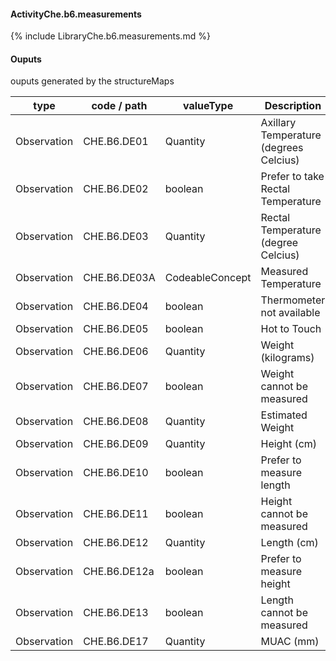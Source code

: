 #### ActivityChe.b6.measurements

{% include LibraryChe.b6.measurements.md %}
#### Ouputs

ouputs generated by the structureMaps

| type | code / path | valueType | Description |
|---|---|---|---|
| Observation | CHE.B6.DE01 | Quantity | Axillary Temperature (degrees Celcius) |
| Observation | CHE.B6.DE02 | boolean | Prefer to take Rectal Temperature |
| Observation | CHE.B6.DE03 | Quantity | Rectal Temperature (degree Celcius) |
| Observation | CHE.B6.DE03A | CodeableConcept | Measured Temperature |
| Observation | CHE.B6.DE04 | boolean | Thermometer not available |
| Observation | CHE.B6.DE05 | boolean | Hot to Touch |
| Observation | CHE.B6.DE06 | Quantity | Weight (kilograms) |
| Observation | CHE.B6.DE07 | boolean | Weight cannot be measured |
| Observation | CHE.B6.DE08 | Quantity | Estimated Weight |
| Observation | CHE.B6.DE09 | Quantity | Height (cm) |
| Observation | CHE.B6.DE10 | boolean | Prefer to measure length |
| Observation | CHE.B6.DE11 | boolean | Height cannot be measured |
| Observation | CHE.B6.DE12 | Quantity | Length (cm) |
| Observation | CHE.B6.DE12a | boolean | Prefer to measure height |
| Observation | CHE.B6.DE13 | boolean | Length cannot be measured |
| Observation | CHE.B6.DE17 | Quantity | MUAC (mm) |


